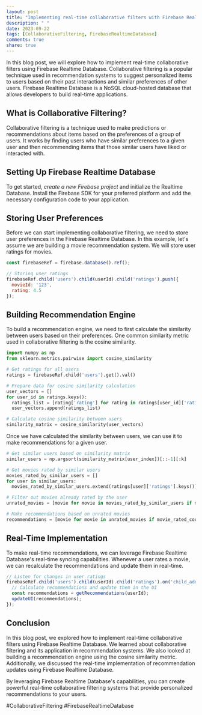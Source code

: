```yaml
---
layout: post
title: "Implementing real-time collaborative filters with Firebase Realtime Database"
description: " "
date: 2023-09-22
tags: [CollaborativeFiltering, FirebaseRealtimeDatabase]
comments: true
share: true
---
```


In this blog post, we will explore how to implement real-time collaborative filters using Firebase Realtime Database. Collaborative filtering is a popular technique used in recommendation systems to suggest personalized items to users based on their past interactions and similar preferences of other users. Firebase Realtime Database is a NoSQL cloud-hosted database that allows developers to build real-time applications.

## What is Collaborative Filtering?

Collaborative filtering is a technique used to make predictions or recommendations about items based on the preferences of a group of users. It works by finding users who have similar preferences to a given user and then recommending items that those similar users have liked or interacted with.

## Setting Up Firebase Realtime Database

To get started, *create a new Firebase project* and initialize the Realtime Database. Install the Firebase SDK for your preferred platform and add the necessary configuration code to your application.

## Storing User Preferences

Before we can start implementing collaborative filtering, we need to store user preferences in the Firebase Realtime Database. In this example, let's assume we are building a movie recommendation system. We will store user ratings for movies.

```javascript
const firebaseRef = firebase.database().ref();

// Storing user ratings
firebaseRef.child('users').child(userId).child('ratings').push({
  movieId: '123',
  rating: 4.5
});
```

## Building Recommendation Engine

To build a recommendation engine, we need to first calculate the similarity between users based on their preferences. One common similarity metric used in collaborative filtering is the cosine similarity.

```python
import numpy as np
from sklearn.metrics.pairwise import cosine_similarity

# Get ratings for all users
ratings = firebaseRef.child('users').get().val()

# Prepare data for cosine similarity calculation
user_vectors = []
for user_id in ratings.keys():
  ratings_list = [rating['rating'] for rating in ratings[user_id]['ratings'].values()]
  user_vectors.append(ratings_list)

# Calculate cosine similarity between users
similarity_matrix = cosine_similarity(user_vectors)
```

Once we have calculated the similarity between users, we can use it to make recommendations for a given user.

```python
# Get similar users based on similarity matrix
similar_users = np.argsort(similarity_matrix[user_index])[::-1][:k]

# Get movies rated by similar users
movies_rated_by_similar_users = []
for user in similar_users:
  movies_rated_by_similar_users.extend(ratings[user]['ratings'].keys())

# Filter out movies already rated by the user
unrated_movies = [movie for movie in movies_rated_by_similar_users if movie not in user_ratings]

# Make recommendations based on unrated movies
recommendations = [movie for movie in unrated_movies if movie_rated_count[movie] >= min_rated_count]
```

## Real-Time Implementation

To make real-time recommendations, we can leverage Firebase Realtime Database's real-time syncing capabilities. Whenever a user rates a movie, we can recalculate the recommendations and update them in real-time.

```javascript
// Listen for changes in user ratings
firebaseRef.child('users').child(userId).child('ratings').on('child_added', (snapshot) => {
  // Calculate recommendations and update them in the UI
  const recommendations = getRecommendations(userId);
  updateUI(recommendations);
});
```

## Conclusion

In this blog post, we explored how to implement real-time collaborative filters using Firebase Realtime Database. We learned about collaborative filtering and its application in recommendation systems. We also looked at building a recommendation engine using the cosine similarity metric. Additionally, we discussed the real-time implementation of recommendation updates using Firebase Realtime Database.

By leveraging Firebase Realtime Database's capabilities, you can create powerful real-time collaborative filtering systems that provide personalized recommendations to your users.

#CollaborativeFiltering #FirebaseRealtimeDatabase